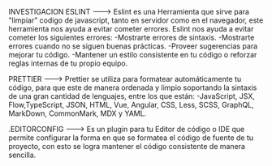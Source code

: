 INVESTIGACION
ESLINT ---> Eslint es una Herramienta que sirve para "limpiar" codigo de javascript, tanto en servidor como en el navegador, este herramienta nos ayuda a 
            evitar cometer errores. Eslint nos ayuda a evitar cometer los siguientes errores:
            -Mostrarte errores de sintaxis.
            -Mostrarte errores cuando no se siguen buenas prácticas.
            -Proveer sugerencias para mejorar tu código.
            -Mantener un estilo consistente en tu código o reforzar reglas internas de tu propio equipo.



PRETTIER ---> Prettier se utiliza para formatear automáticamente tu código, para que este de manera ordenada y limpio soportando la sintaxis de una gran cantidad de lenguajes, 
              entre  los que están: 
                -JavaScript, JSX, Flow,TypeScript, JSON, HTML, Vue, Angular, CSS, Less, SCSS, GraphQL, MarkDown, CommonMark, MDX y YAML.

.EDITORCONFIG ---> Es un plugin para tu Editor de código o IDE que permite configurar la forma en que se formatea el código de fuente de tu proyecto, con esto se logra mantener el
                   código consistente de manera sencilla.
